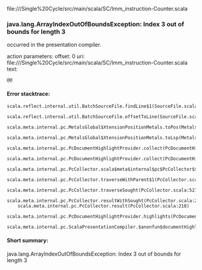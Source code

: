 file://<HOME>/Single%20Cycle/src/main/scala/SC/Imm_instruction-Counter.scala
### java.lang.ArrayIndexOutOfBoundsException: Index 3 out of bounds for length 3

occurred in the presentation compiler.

action parameters:
offset: 0
uri: file://<HOME>/Single%20Cycle/src/main/scala/SC/Imm_instruction-Counter.scala
text:
```scala
@@
```



#### Error stacktrace:

```
scala.reflect.internal.util.BatchSourceFile.findLine$1(SourceFile.scala:201)
	scala.reflect.internal.util.BatchSourceFile.offsetToLine(SourceFile.scala:204)
	scala.meta.internal.pc.MetalsGlobal$XtensionPositionMetals.toPos(MetalsGlobal.scala:678)
	scala.meta.internal.pc.MetalsGlobal$XtensionPositionMetals.toLsp(MetalsGlobal.scala:691)
	scala.meta.internal.pc.PcDocumentHighlightProvider.collect(PcDocumentHighlightProvider.scala:21)
	scala.meta.internal.pc.PcDocumentHighlightProvider.collect(PcDocumentHighlightProvider.scala:9)
	scala.meta.internal.pc.PcCollector.scala$meta$internal$pc$PcCollector$$collect$1(PcCollector.scala:315)
	scala.meta.internal.pc.PcCollector.traverseWithParent$1(PcCollector.scala:384)
	scala.meta.internal.pc.PcCollector.traverseSought(PcCollector.scala:521)
	scala.meta.internal.pc.PcCollector.resultWithSought(PcCollector.scala:289)
	scala.meta.internal.pc.PcCollector.result(PcCollector.scala:218)
	scala.meta.internal.pc.PcDocumentHighlightProvider.highlights(PcDocumentHighlightProvider.scala:30)
	scala.meta.internal.pc.ScalaPresentationCompiler.$anonfun$documentHighlight$1(ScalaPresentationCompiler.scala:358)
```
#### Short summary: 

java.lang.ArrayIndexOutOfBoundsException: Index 3 out of bounds for length 3